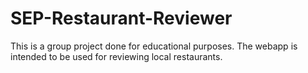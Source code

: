 # SEP-Restaurant-Reviewer
This is a group project done for educational purposes. The webapp is intended to be used for reviewing local restaurants.
